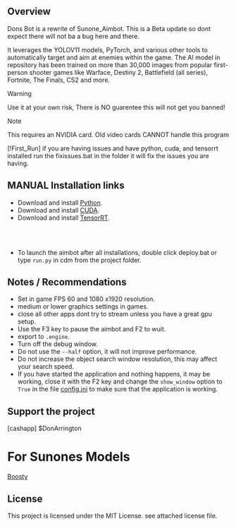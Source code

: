 
## Overview
Dons Bot is a rewrite of Sunone_Aimbot. This is a Beta update so dont expect there will not ba a bug here and there.

It leverages the YOLOV11 models, PyTorch, and various other tools to automatically target and aim at enemies within the game. The AI model in repository has been trained on more than 30,000 images from popular first-person shooter games like Warface, Destiny 2, Battlefield (all series), Fortnite, The Finals, CS2 and more.
> [!WARNING]
> Use it at your own risk, There is NO guarentee this will not get you banned!

> [!NOTE]
> This requires an NVIDIA card. Old video cards CANNOT handle this program
> 
> [!First_Run]
> if you are having issues and have python, cuda, and tensorrt installed run the fixissues.bat in the folder it will fix the issues you are having.


                


## MANUAL Installation links
- Download and install [Python](https://www.python.org/downloads/).
- Download and install [CUDA](https://developer.nvidia.com/cuda-toolkit).
- Download and install [TensorRT](https://developer.nvidia.com/tensorrt).


<br></br>
- To launch the aimbot after all installations, double click deploy.bat or type `run.py` in cdm from the project folder.



## Notes / Recommendations
- Set in game FPS 60 and 1080 x1920 resolution.
- medium or lower graphics settings in games.
- close all other apps dont try to stream unless you have a great gpu setup.
- Use the F3 key to pause the aimbot and F2 to wuit.
- export to `.engine`.
- Turn off the debug window.
- Do not use the `--half` option, it will not improve performance.
- Do not increase the object search window resolution, this may affect your search speed.
- If you have started the application and nothing happens, it may be working, close it with the F2 key and change the `show_window` option to `True` in the file [config.ini](https://github.com/SunOner/sunone_aimbot/blob/main/config.ini) to make sure that the application is working.

## Support the project
[cashapp] $DonArrington

# For Sunones Models
[Boosty](https://boosty.to/sunone)

## License
This project is licensed under the MIT License. see attached license file.
